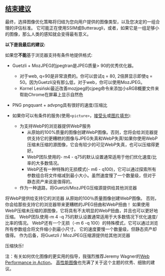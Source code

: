 ## [结束建议](https://images.guide/#closing-recommendations)

最终，选择图像优化策略将归结为您向用户提供的图像类型，以及您决定的一组合理的评估标准。 它可能正在使用SSIM或Butteraugli，或者，如果它是一组足够小的图像，那么人类的感知就会变得最有意义。

**以下是我最后的建议:**

如果您**不能**基于浏览器支持有条件地提供格式:

+ Guetzli + MozJPEG的jpegtran是JPEG质量> 90的优秀优化器。
    - 对于web, q=90是非常浪费的。你可以尝试q = 80, 2倍屏显示即使q = 50。因为Guetzli没有那么低，对于web，你可以使用MozJPEG。
    - Kornel Lesiński最近改善mozjpeg的cjpeg命令来添加小sRGB概要文件来帮助Chrome在屏幕上显示自然色

+ PNG pngquant + advpng具有很好的速度/压缩比

+ 如果你可以有条件的服务(使用```<picture>```，[接受头](https://www.igvita.com/2013/05/01/deploying-webp-via-accept-content-negotiation/)或[图片填充](https://scottjehl.github.io/picturefill/)):
    - 为支持WebP的浏览器提供WebP服务
        + 从原始的100%质量的图像创建WebP图像。否则，您将会给浏览器提供支持它的更糟糕的图像与JPEG失真和WebP失真!如果你使用WebP压缩未压缩的源图像，它会有较少的可见WebP失真，也可以压缩得更好。
        + WebP团队使用的- m4 - q75的默认设置通常适用于他们优化速度/比率的大多数情况。
        + WebP还有一种特殊的无损模式(- m6 - q100)，它可以通过探索所有参数组合将文件缩减到最小大小。虽然速度慢了一个数量级，但对于静态资产来说是值得的。
    - 作为一种退路，将Guetzli/MozJPEG压缩源提供给其他浏览器

将WebP提供给支持它的浏览器
从原始的100％质量图像创建WebP图像。 否则，你会给那些支持它的浏览器带来更糟糕的JPEG扭曲和WebP扭曲！ 如果使用WebP压缩未压缩的源图像，它将具有不太明显的WebP扭曲，并且也可以更好地压缩。
WebP团队使用-m 4 -q 75的默认设置通常适用于大多数情况下优化速度/比率的情况。
WebP还有一个无损（-m 6 -q 100）的特殊模式，它可以通过浏览所有参数组合将文件缩小到最小尺寸。 它的速度要慢一个数量级，但静态资产却值得。
作为后备，将Guetzli / MozJPEG压缩源提供给其他浏览器


压缩快乐!

注：有关如何优化图像的更实用的指导，我强烈推荐Jeremy Wagner的[Web Performance in Action](https://www.manning.com/books/web-performance-in-action)。 [高性能图像](http://shop.oreilly.com/product/0636920039730.do)也充满了关于这个主题的优秀、细致的建议。

